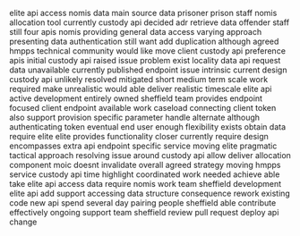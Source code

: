 elite api access nomis data main source data prisoner prison staff nomis allocation tool currently custody api decided adr retrieve data offender staff still four apis nomis providing general data access varying approach presenting data authentication still want add duplication although agreed hmpps technical community would like move client custody api preference apis initial custody api raised issue problem exist locality data api request data unavailable currently published endpoint issue intrinsic current design custody api unlikely resolved mitigated short medium term scale work required make unrealistic would able deliver realistic timescale elite api active development entirely owned sheffield team provides endpoint focused client endpoint available work caseload connecting client token also support provision specific parameter handle alternate although authenticating token eventual end user enough flexibility exists obtain data require elite elite provides functionality closer currently require design encompasses extra api endpoint specific service moving elite pragmatic tactical approach resolving issue around custody api allow deliver allocation component moic doesnt invalidate overall agreed strategy moving hmpps service custody api time highlight coordinated work needed achieve able take elite api access data require nomis work team sheffield development elite api add support accessing data structure consequence rework existing code new api spend several day pairing people sheffield able contribute effectively ongoing support team sheffield review pull request deploy api change